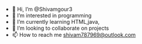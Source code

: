 - 👋 Hi, I’m @Shivamgour3
- 👀 I’m interested in programming 
- 🌱 I’m currently learning HTML,java, 
- 💞️ I’m looking to collaborate on projects
- 📫 How to reach me shivam787969@outlook.com

<!---
Shivamgour3/Shivamgour3 is a ✨ special ✨ repository because its `README.md` (this file) appears on your GitHub profile.
You can click the Preview link to take a look at your changes.
--->
